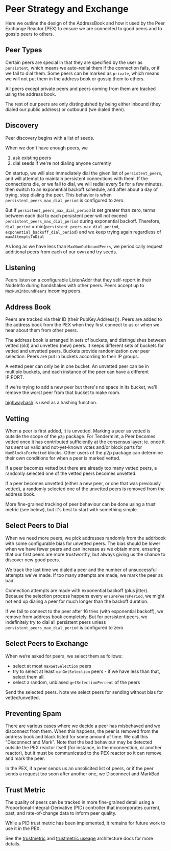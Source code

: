 # Peer Strategy and Exchange

Here we outline the design of the AddressBook
and how it used by the Peer Exchange Reactor (PEX) to ensure we are connected
to good peers and to gossip peers to others.

## Peer Types

Certain peers are special in that they are specified by the user as `persistent`,
which means we auto-redial them if the connection fails, or if we fail to dial
them.
Some peers can be marked as `private`, which means
we will not put them in the address book or gossip them to others.

All peers except private peers and peers coming from them are tracked using the
address book.

The rest of our peers are only distinguished by being either
inbound (they dialed our public address) or outbound (we dialed them).

## Discovery

Peer discovery begins with a list of seeds.

When we don't have enough peers, we

1. ask existing peers
2. dial seeds if we're not dialing anyone currently

On startup, we will also immediately dial the given list of `persistent_peers`,
and will attempt to maintain persistent connections with them. If the
connections die, or we fail to dial, we will redial every 5s for a few minutes,
then switch to an exponential backoff schedule, and after about a day of
trying, stop dialing the peer. This behavior is when `persistent_peers_max_dial_period` is configured to zero.

But If `persistent_peers_max_dial_period` is set greater than zero, terms between each dial to each persistent peer 
will not exceed `persistent_peers_max_dial_period` during exponential backoff. 
Therefore, `dial_period` = min(`persistent_peers_max_dial_period`, `exponential_backoff_dial_period`)
and we keep trying again regardless of `maxAttemptsToDial`

As long as we have less than `MaxNumOutboundPeers`, we periodically request
additional peers from each of our own and try seeds.

## Listening

Peers listen on a configurable ListenAddr that they self-report in their
NodeInfo during handshakes with other peers. Peers accept up to
`MaxNumInboundPeers` incoming peers.

## Address Book

Peers are tracked via their ID (their PubKey.Address()).
Peers are added to the address book from the PEX when they first connect to us or
when we hear about them from other peers.

The address book is arranged in sets of buckets, and distinguishes between
vetted (old) and unvetted (new) peers. It keeps different sets of buckets for vetted and
unvetted peers. Buckets provide randomization over peer selection. Peers are put
in buckets according to their IP groups.

A vetted peer can only be in one bucket. An unvetted peer can be in multiple buckets, and
each instance of the peer can have a different IP:PORT.

If we're trying to add a new peer but there's no space in its bucket, we'll
remove the worst peer from that bucket to make room.

[highwayhash](https://arxiv.org/abs/1612.06257) is used as a hashing function.

## Vetting

When a peer is first added, it is unvetted.
Marking a peer as vetted is outside the scope of the `p2p` package.
For Tendermint, a Peer becomes vetted once it has contributed sufficiently
at the consensus layer; ie. once it has sent us valid and not-yet-known
votes and/or block parts for `NumBlocksForVetted` blocks.
Other users of the p2p package can determine their own conditions for when a peer is marked vetted.

If a peer becomes vetted but there are already too many vetted peers,
a randomly selected one of the vetted peers becomes unvetted.

If a peer becomes unvetted (either a new peer, or one that was previously vetted),
a randomly selected one of the unvetted peers is removed from the address book.

More fine-grained tracking of peer behaviour can be done using
a trust metric (see below), but it's best to start with something simple.

## Select Peers to Dial

When we need more peers, we pick addresses randomly from the addrbook with some
configurable bias for unvetted peers. The bias should be lower when we have
fewer peers and can increase as we obtain more, ensuring that our first peers
are more trustworthy, but always giving us the chance to discover new good
peers.

We track the last time we dialed a peer and the number of unsuccessful attempts
we've made. If too many attempts are made, we mark the peer as bad.

Connection attempts are made with exponential backoff (plus jitter). Because
the selection process happens every `ensurePeersPeriod`, we might not end up
dialing a peer for much longer than the backoff duration.

If we fail to connect to the peer after 16 tries (with exponential backoff), we
remove from address book completely. But for persistent peers, we indefinitely try to
dial all persistent peers unless `persistent_peers_max_dial_period` is configured to zero

## Select Peers to Exchange

When we’re asked for peers, we select them as follows:

- select at most `maxGetSelection` peers
- try to select at least `minGetSelection` peers - if we have less than that, select them all.
- select a random, unbiased `getSelectionPercent` of the peers

Send the selected peers. Note we select peers for sending without bias for vetted/unvetted.

## Preventing Spam

There are various cases where we decide a peer has misbehaved and we disconnect from them.
When this happens, the peer is removed from the address book and black listed for
some amount of time. We call this "Disconnect and Mark".
Note that the bad behaviour may be detected outside the PEX reactor itself
(for instance, in the mconnection, or another reactor), but it must be communicated to the PEX reactor
so it can remove and mark the peer.

In the PEX, if a peer sends us an unsolicited list of peers,
or if the peer sends a request too soon after another one,
we Disconnect and MarkBad.

## Trust Metric

The quality of peers can be tracked in more fine-grained detail using a
Proportional-Integral-Derivative (PID) controller that incorporates
current, past, and rate-of-change data to inform peer quality.

While a PID trust metric has been implemented, it remains for future work
to use it in the PEX.

See the [trustmetric](https://github.com/tendermint/tendermint/blob/master/docs/architecture/adr-006-trust-metric.md)
and [trustmetric useage](https://github.com/tendermint/tendermint/blob/master/docs/architecture/adr-007-trust-metric-usage.md)
architecture docs for more details.
